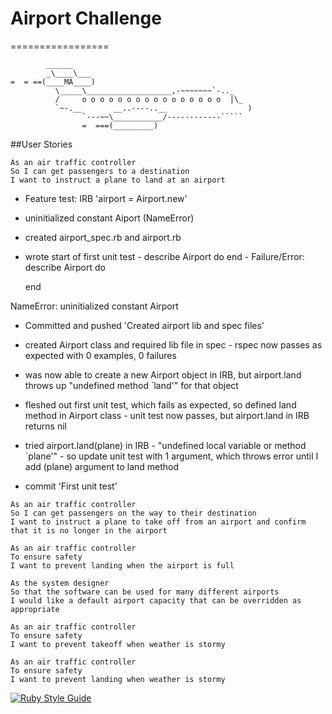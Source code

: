 # Airport Challenge
=================

```
        ______
        _\____\___
=  = ==(____MA____)
          \_____\___________________,-~~~~~~~`-.._
          /     o o o o o o o o o o o o o o o o  |\_
          `~-.__       __..----..__                  )
                `---~~\___________/------------`````
                =  ===(_________)

```

##User Stories

```
As an air traffic controller 
So I can get passengers to a destination 
I want to instruct a plane to land at an airport
```

* Feature test: IRB 'airport = Airport.new'

* uninitialized constant Aiport (NameError)

* created airport_spec.rb and airport.rb

* wrote start of first unit test - describe Airport do end - Failure/Error:
  describe Airport do

  
  end

NameError:
  uninitialized constant Airport

* Committed and pushed 'Created airport lib and spec files'

* created Airport class and required lib file in spec - rspec now passes as expected with 0 examples, 0 failures

* was now able to create a new Airport object in IRB, but airport.land throws up "undefined method `land'" for that object

* fleshed out first unit test, which fails as expected, so defined land method in Airport class - unit test now passes, but airport.land in IRB returns nil

* tried airport.land(plane) in IRB - "undefined local variable or method `plane'" - so update unit test with 1 argument, which throws error until I add (plane) argument to land method

* commit 'First unit test'

```
As an air traffic controller 
So I can get passengers on the way to their destination 
I want to instruct a plane to take off from an airport and confirm that it is no longer in the airport
```

```
As an air traffic controller 
To ensure safety 
I want to prevent landing when the airport is full 
```

```
As the system designer
So that the software can be used for many different airports
I would like a default airport capacity that can be overridden as appropriate
```

```
As an air traffic controller 
To ensure safety 
I want to prevent takeoff when weather is stormy 
```

```
As an air traffic controller 
To ensure safety 
I want to prevent landing when weather is stormy 
```

[![Ruby Style Guide](https://img.shields.io/badge/code_style-rubocop-brightgreen.svg)](https://github.com/rubocop/rubocop)
